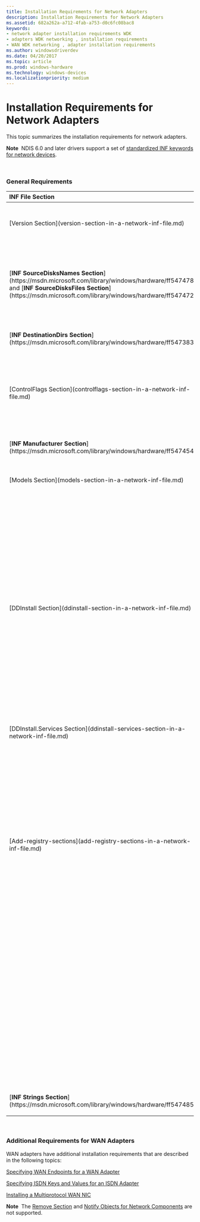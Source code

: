 ```yaml
---
title: Installation Requirements for Network Adapters
description: Installation Requirements for Network Adapters
ms.assetid: 682a262a-a712-4fab-a753-d0c6fc08bac8
keywords:
- network adapter installation requirements WDK
- adapters WDK networking , installation requirements
- WAN WDK networking , adapter installation requirements
ms.author: windowsdriverdev
ms.date: 04/20/2017
ms.topic: article
ms.prod: windows-hardware
ms.technology: windows-devices
ms.localizationpriority: medium
---
```


# Installation Requirements for Network Adapters





This topic summarizes the installation requirements for network adapters.

**Note**  NDIS 6.0 and later drivers support a set of [standardized INF keywords for network devices](standardized-inf-keywords-for-network-devices.md).

 

### General Requirements

<table>
<colgroup>
<col width="33%" />
<col width="33%" />
<col width="33%" />
</colgroup>
<thead>
<tr class="header">
<th align="left">INF File Section</th>
<th align="left">Status</th>
<th align="left">Comments</th>
</tr>
</thead>
<tbody>
<tr class="odd">
<td align="left"><p>[Version Section](version-section-in-a-network-inf-file.md)</p></td>
<td align="left"><p>Required</p></td>
<td align="left"><p><strong>Class</strong>= Net</p>
<p><strong>ClassGuid</strong>= {4D36E972-E325-11CE-BFC1-08002BE10318}</p></td>
</tr>
<tr class="even">
<td align="left"><p>[<strong>INF SourceDisksNames Section</strong>](https://msdn.microsoft.com/library/windows/hardware/ff547478) and [<strong>INF SourceDisksFiles Section</strong>](https://msdn.microsoft.com/library/windows/hardware/ff547472)</p></td>
<td align="left"><p>Required if ...</p></td>
<td align="left"><p>Required if the INF file is not distributed with Windows 2000. If the INF file is distributed with Windows 2000, a <strong>LayoutFile</strong> entry must be specified in the <strong>Version</strong> section, and the <strong>SourceDisksNames</strong> and <strong>SourceDisksFiles</strong> sections are not used.</p>
<p>No network-specific requirements.</p></td>
</tr>
<tr class="odd">
<td align="left"><p>[<strong>INF DestinationDirs Section</strong>](https://msdn.microsoft.com/library/windows/hardware/ff547383)</p></td>
<td align="left"><p>Required</p></td>
<td align="left"><p>No network-specific requirements.</p></td>
</tr>
<tr class="even">
<td align="left"><p>[ControlFlags Section](controlflags-section-in-a-network-inf-file.md)</p></td>
<td align="left"><p>Required</p></td>
<td align="left"><p>Must contain an <strong>ExcludeFromSelect</strong> entry for each Plug and Play (PnP) adapter installed by the INF file.</p>
<p>Non-PnP adapters, such as non-PnP ISA and EISA adapters, should not be listed. Note that Windows XP and later operating systems do not support non-PnP ISA adapters and EISA adapters.</p></td>
</tr>
<tr class="odd">
<td align="left"><p>[<strong>INF Manufacturer Section</strong>](https://msdn.microsoft.com/library/windows/hardware/ff547454)</p></td>
<td align="left"><p>Required</p></td>
<td align="left"><p>No network-specific requirements.</p></td>
</tr>
<tr class="even">
<td align="left"><p>[Models Section](models-section-in-a-network-inf-file.md)</p></td>
<td align="left"><p>Required</p></td>
<td align="left"><p>The <em>hw-id</em> must match the hardware ID supplied by the adapter to the PnP manager.</p></td>
</tr>
<tr class="odd">
<td align="left"><p>[DDInstall Section](ddinstall-section-in-a-network-inf-file.md)</p></td>
<td align="left"><p>Required</p></td>
<td align="left"><p><strong>Characteristics</strong> entry</p>
<p>Allowable values:</p>
<p>NCF_VIRTUAL,</p>
<p>NCF_SOFTWARE_ENUMERATED, NCF_PHYSICAL, NCF_MULTIPORT_INSTANCED_ADAPTER, NCF_HAS_UI, NCF_HIDDEN, NCF_NOT_USER_REMOVABLE</p>
<p>NCF_VIRTUAL, NCF_SOFTWARE_ENUMERATED, and NCF_PHYSICAL are mutually exclusive.</p>
<p>The <strong>BusType</strong> entry is required for a physical adapter.</p>
<p>The <strong>EisaCompressedId</strong> entry is required for an EISA adapter. This entry specifies both an EISA Compressed ID and an adapter mask for the adapter. Windows XP and later operating systems do not support EISA adapters.</p>
<p>A <strong>Port1DeviceNumber</strong> or <strong>Port1FunctionNumber</strong> entry is required for a multiport network adapter.</p></td>
</tr>
<tr class="even">
<td align="left"><p>[DDInstall.Services Section](ddinstall-services-section-in-a-network-inf-file.md)</p></td>
<td align="left"><p>Required</p></td>
<td align="left"><p>No network-specific requirements.</p></td>
</tr>
<tr class="odd">
<td align="left"><p>[Add-registry-sections](add-registry-sections-in-a-network-inf-file.md)</p></td>
<td align="left"><p>Required</p></td>
<td align="left"><p>Creating the Ndi Key</p>
<p>[Specifying service-related values](adding-service-related-values-to-the-ndi-key.md)</p>
<p>[Specifying Bundle Membership](specifying-bundle-membership.md)(only for LBFO miniport drivers)</p>
<p>[Specifying Binding Interfaces](specifying-binding-interfaces.md)</p>
<p>Allowable binding interfaces:</p>
<p><strong>UpperRange</strong>:</p>
<p>ndis5, ndisatm, ndiswan, ndiscowan, noupper, ndis5_atalk, ndis5_dlc, ndis5_ip, ndis5_ipx, ndis5_nbf, ndis5_streams</p>
<p><strong>LowerRange</strong>:</p>
<p>ethernet, atm, tokenring, serial, fddi, baseband, broadband, arcnet, isdn, localtalk, wan</p></td>
</tr>
<tr class="even">
<td align="left"></td>
<td align="left"><p>Optional</p></td>
<td align="left"><p>[Setting static parameters for the component](setting-static-parameters.md)</p>
<p>[Requiring the Installation of Another Network Component](requiring-the-installation-of-another-network-component.md)</p>
<p>[Specifying Configuration Parameters for the Advanced Properties Page](specifying-configuration-parameters-for-the-advanced-properties-page.md)</p>
<p>[Specifying Custom Property Pages for Network Adapters](specifying-custom-property-pages-for-network-adapters.md)</p></td>
</tr>
<tr class="odd">
<td align="left"><p>[<strong>INF Strings Section</strong>](https://msdn.microsoft.com/library/windows/hardware/ff547485)</p></td>
<td align="left"><p>Required</p></td>
<td align="left"><p>No network-specific requirements.</p></td>
</tr>
</tbody>
</table>

 

### Additional Requirements for WAN Adapters

WAN adapters have additional installation requirements that are described in the following topics:

[Specifying WAN Endpoints for a WAN Adapter](specifying-wan-endpoints-for-a-wan-adapter.md)

[Specifying ISDN Keys and Values for an ISDN Adapter](specifying-isdn-keys-and-values-for-an-isdn-adapter.md)

[Installing a Multiprotocol WAN NIC](installing-a-multiprotocol-wan-nic.md)

**Note**  The [Remove Section](remove-section-in-a-network-inf-file.md) and [Notify Objects for Network Components](notify-objects-for-network-components.md) are not supported.

 

 

 





